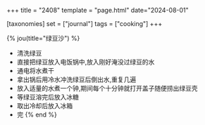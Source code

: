 +++
title = "2408"
template = "page.html"
date="2024-08-01"

[taxonomies]
set = ["journal"]
tags = ["cooking"]
+++

{% jou(title="绿豆沙") %}
+ 清洗绿豆
+ 直接把绿豆放入电饭锅中,放入刚好淹没过绿豆的水
+ 通电将水煮干
+ 拿出锅后用冷水冲洗绿豆后倒出水,重复几遍
+ 放入适量的水煮一个钟,期间每个十分钟就打开盖子随便捞出绿豆壳
+ 等绿豆溶完后放入冰糖
+ 取出冷却后放入冰箱
+ 完
{% end %}

